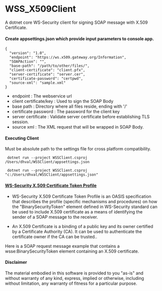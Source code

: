 # WSS_X509Client
A dotnet core WS-Security client for signing SOAP message with X.509 Certificate.


#### Create appsettings.json which provide input parameters to console app.

```
{
  "version": "1.0",
  "endpoint": "https://ws.x509.gateway.org/Information",
  "SOAPAction": "",
  "base-path": "/path/to/other/files/",
  "client-certificate": "client.pfx",
  "server-certificate": "server.cer",
  "certificate-password": "certpwd",
  "source-xml": "sample.xml"
}
```

- endpoint : The webservice url
- client certificate/key : Used to sign the SOAP Body
- base path : Directory where all files reside, ending with '/'
- certificate password : The password for the client key
- server certificate : Validate server certificate before establishing TLS session.
- source xml : The XML request that will be wrapped in SOAP Body.


#### Executing Client

Must be absolute path to the settings file for cross platform compatibility.

```
 dotnet run --project WSSClient.csproj /Users/dhval/WSSClient/appsettings.json 

 dotnet run --project WSSClient.csproj "c:/Users/dhval/WSSClient/appsettings.json" 
```


#### [WS-Security X.509 Certificate Token Profile](http://docs.oasis-open.org/wss-m/wss/v1.1.1/wss-x509TokenProfile-v1.1.1.html)

- WS-Security X.509 Certificate Token Profile is an OASIS specification that
 describes the profile (specific mechanisms and procedures) on how the
 "BinarySecurityToken" element defined in WS-Security standard can be used to
 include X.509 certificate as a means of identifying the sender of a SOAP message
 to the receiver.

- An X.509 Certificate is a binding of a public key and its owner certified by
 a Certificate Authority (CA). It can be used to authenticate the certificate
 owner if the CA can be trusted..

Here is a SOAP request message example that contains a wsse:BinarySecurityToken
 element containing an X.509 certificate.
 



#### Disclaimer
 The material embodied in this software is provided to you "as-is" and without warranty of any kind, express,
 implied or otherwise, including without limitation, any warranty of fitness for a particular purpose. 
 